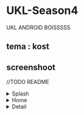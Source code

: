 # UKL-Season4
UKL ANDROID BOISSSSS

## tema : kost

## screenshoot
//TODO README

<details>
  <summary>Splash</summary>
  
[Splash](link)

</details>


<details>
  <summary>Home</summary>
  
[Home](link)

</details>


<details>
  <summary>Detail</summary>
  
[Home](link)

</details>
